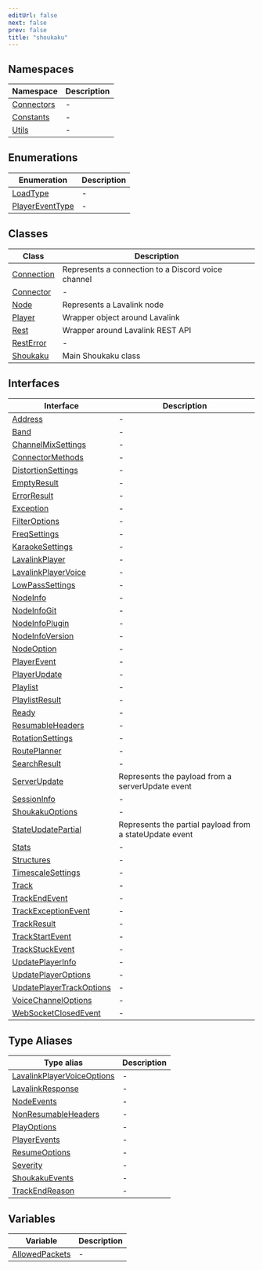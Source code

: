 ```yaml
---
editUrl: false
next: false
prev: false
title: "shoukaku"
---
```


## Namespaces

| Namespace | Description |
| ------ | ------ |
| [Connectors](/api/namespaces/connectors/readme/) | - |
| [Constants](/api/namespaces/constants/readme/) | - |
| [Utils](/api/namespaces/utils/readme/) | - |

## Enumerations

| Enumeration | Description |
| ------ | ------ |
| [LoadType](/api/enumerations/loadtype/) | - |
| [PlayerEventType](/api/enumerations/playereventtype/) | - |

## Classes

| Class | Description |
| ------ | ------ |
| [Connection](/api/classes/connection/) | Represents a connection to a Discord voice channel |
| [Connector](/api/classes/connector/) | - |
| [Node](/api/classes/node/) | Represents a Lavalink node |
| [Player](/api/classes/player/) | Wrapper object around Lavalink |
| [Rest](/api/classes/rest/) | Wrapper around Lavalink REST API |
| [RestError](/api/classes/resterror/) | - |
| [Shoukaku](/api/classes/shoukaku/) | Main Shoukaku class |

## Interfaces

| Interface | Description |
| ------ | ------ |
| [Address](/api/interfaces/address/) | - |
| [Band](/api/interfaces/band/) | - |
| [ChannelMixSettings](/api/interfaces/channelmixsettings/) | - |
| [ConnectorMethods](/api/interfaces/connectormethods/) | - |
| [DistortionSettings](/api/interfaces/distortionsettings/) | - |
| [EmptyResult](/api/interfaces/emptyresult/) | - |
| [ErrorResult](/api/interfaces/errorresult/) | - |
| [Exception](/api/interfaces/exception/) | - |
| [FilterOptions](/api/interfaces/filteroptions/) | - |
| [FreqSettings](/api/interfaces/freqsettings/) | - |
| [KaraokeSettings](/api/interfaces/karaokesettings/) | - |
| [LavalinkPlayer](/api/interfaces/lavalinkplayer/) | - |
| [LavalinkPlayerVoice](/api/interfaces/lavalinkplayervoice/) | - |
| [LowPassSettings](/api/interfaces/lowpasssettings/) | - |
| [NodeInfo](/api/interfaces/nodeinfo/) | - |
| [NodeInfoGit](/api/interfaces/nodeinfogit/) | - |
| [NodeInfoPlugin](/api/interfaces/nodeinfoplugin/) | - |
| [NodeInfoVersion](/api/interfaces/nodeinfoversion/) | - |
| [NodeOption](/api/interfaces/nodeoption/) | - |
| [PlayerEvent](/api/interfaces/playerevent/) | - |
| [PlayerUpdate](/api/interfaces/playerupdate/) | - |
| [Playlist](/api/interfaces/playlist/) | - |
| [PlaylistResult](/api/interfaces/playlistresult/) | - |
| [Ready](/api/interfaces/ready/) | - |
| [ResumableHeaders](/api/interfaces/resumableheaders/) | - |
| [RotationSettings](/api/interfaces/rotationsettings/) | - |
| [RoutePlanner](/api/interfaces/routeplanner/) | - |
| [SearchResult](/api/interfaces/searchresult/) | - |
| [ServerUpdate](/api/interfaces/serverupdate/) | Represents the payload from a serverUpdate event |
| [SessionInfo](/api/interfaces/sessioninfo/) | - |
| [ShoukakuOptions](/api/interfaces/shoukakuoptions/) | - |
| [StateUpdatePartial](/api/interfaces/stateupdatepartial/) | Represents the partial payload from a stateUpdate event |
| [Stats](/api/interfaces/stats/) | - |
| [Structures](/api/interfaces/structures/) | - |
| [TimescaleSettings](/api/interfaces/timescalesettings/) | - |
| [Track](/api/interfaces/track/) | - |
| [TrackEndEvent](/api/interfaces/trackendevent/) | - |
| [TrackExceptionEvent](/api/interfaces/trackexceptionevent/) | - |
| [TrackResult](/api/interfaces/trackresult/) | - |
| [TrackStartEvent](/api/interfaces/trackstartevent/) | - |
| [TrackStuckEvent](/api/interfaces/trackstuckevent/) | - |
| [UpdatePlayerInfo](/api/interfaces/updateplayerinfo/) | - |
| [UpdatePlayerOptions](/api/interfaces/updateplayeroptions/) | - |
| [UpdatePlayerTrackOptions](/api/interfaces/updateplayertrackoptions/) | - |
| [VoiceChannelOptions](/api/interfaces/voicechanneloptions/) | - |
| [WebSocketClosedEvent](/api/interfaces/websocketclosedevent/) | - |

## Type Aliases

| Type alias | Description |
| ------ | ------ |
| [LavalinkPlayerVoiceOptions](/api/type-aliases/lavalinkplayervoiceoptions/) | - |
| [LavalinkResponse](/api/type-aliases/lavalinkresponse/) | - |
| [NodeEvents](/api/type-aliases/nodeevents/) | - |
| [NonResumableHeaders](/api/type-aliases/nonresumableheaders/) | - |
| [PlayOptions](/api/type-aliases/playoptions/) | - |
| [PlayerEvents](/api/type-aliases/playerevents/) | - |
| [ResumeOptions](/api/type-aliases/resumeoptions/) | - |
| [Severity](/api/type-aliases/severity/) | - |
| [ShoukakuEvents](/api/type-aliases/shoukakuevents/) | - |
| [TrackEndReason](/api/type-aliases/trackendreason/) | - |

## Variables

| Variable | Description |
| ------ | ------ |
| [AllowedPackets](/api/variables/allowedpackets/) | - |
